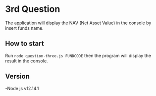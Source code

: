 # 3rd Question
The application will display the NAV (Net Asset Value) in the console by insert funds name.

## How to start

Run `node question-three.js FUNDCODE` then the program will display the result in the console.

## Version
-Node js v12.14.1
